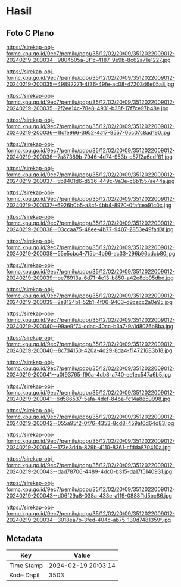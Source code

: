 # Hasil

## Foto C Plano

https://sirekap-obj-formc.kpu.go.id/9ec7/pemilu/pdpr/35/12/02/20/09/3512022009012-20240219-200034--9804505a-3f1c-4187-9e9b-8c62a71e1227.jpg

https://sirekap-obj-formc.kpu.go.id/9ec7/pemilu/pdpr/35/12/02/20/09/3512022009012-20240219-200035--49892271-4f36-49fe-ac08-4720346e05a8.jpg

https://sirekap-obj-formc.kpu.go.id/9ec7/pemilu/pdpr/35/12/02/20/09/3512022009012-20240219-200035--2f2ee14c-78e8-4931-b38f-17f7ce97b48e.jpg

https://sirekap-obj-formc.kpu.go.id/9ec7/pemilu/pdpr/35/12/02/20/09/3512022009012-20240219-200036--1fdfe966-3952-4a17-9557-05c07c8ad190.jpg

https://sirekap-obj-formc.kpu.go.id/9ec7/pemilu/pdpr/35/12/02/20/09/3512022009012-20240219-200036--7a87389b-7946-4d74-953b-e57f2a6edf61.jpg

https://sirekap-obj-formc.kpu.go.id/9ec7/pemilu/pdpr/35/12/02/20/09/3512022009012-20240219-200037--5b8401d6-d536-449c-9a3e-c6b1557ae44a.jpg

https://sirekap-obj-formc.kpu.go.id/9ec7/pemilu/pdpr/35/12/02/20/09/3512022009012-20240219-200037--6926b0b5-a8cf-4bb4-8970-0fafcea91c0c.jpg

https://sirekap-obj-formc.kpu.go.id/9ec7/pemilu/pdpr/35/12/02/20/09/3512022009012-20240219-200038--03ccaa75-48ee-4b77-9407-2853e49fad3f.jpg

https://sirekap-obj-formc.kpu.go.id/9ec7/pemilu/pdpr/35/12/02/20/09/3512022009012-20240219-200038--55e5cbc4-7f5b-4b96-ac33-296b96cdcb80.jpg

https://sirekap-obj-formc.kpu.go.id/9ec7/pemilu/pdpr/35/12/02/20/09/3512022009012-20240219-200039--be76913a-6d71-4e13-b850-a42e8cb95dbd.jpg

https://sirekap-obj-formc.kpu.go.id/9ec7/pemilu/pdpr/35/12/02/20/09/3512022009012-20240219-200039--2a8124b1-52b1-4f06-9403-d9cecc2a0e95.jpg

https://sirekap-obj-formc.kpu.go.id/9ec7/pemilu/pdpr/35/12/02/20/09/3512022009012-20240219-200040--99ae9f74-cdac-40cc-b3a7-9a1d8076b8ba.jpg

https://sirekap-obj-formc.kpu.go.id/9ec7/pemilu/pdpr/35/12/02/20/09/3512022009012-20240219-200040--8c7d4150-420a-4d29-8da4-f14721683b18.jpg

https://sirekap-obj-formc.kpu.go.id/9ec7/pemilu/pdpr/35/12/02/20/09/3512022009012-20240219-200041--a0f93765-f90a-4db8-a740-ee1ec547a6b5.jpg

https://sirekap-obj-formc.kpu.go.id/9ec7/pemilu/pdpr/35/12/02/20/09/3512022009012-20240219-200041--6d586537-5afa-4def-84ba-fc14a8e59998.jpg

https://sirekap-obj-formc.kpu.go.id/9ec7/pemilu/pdpr/35/12/02/20/09/3512022009012-20240219-200042--055a95f2-0f76-4353-8cd8-459af6d64d83.jpg

https://sirekap-obj-formc.kpu.go.id/9ec7/pemilu/pdpr/35/12/02/20/09/3512022009012-20240219-200042--173e3ddb-829b-4110-8361-cfdda870410a.jpg

https://sirekap-obj-formc.kpu.go.id/9ec7/pemilu/pdpr/35/12/02/20/09/3512022009012-20240219-200043--dad78706-4489-4dc0-b315-da17f5140931.jpg

https://sirekap-obj-formc.kpu.go.id/9ec7/pemilu/pdpr/35/12/02/20/09/3512022009012-20240219-200043--d06f29a8-038a-433e-a119-0888f1d5bc86.jpg

https://sirekap-obj-formc.kpu.go.id/9ec7/pemilu/pdpr/35/12/02/20/09/3512022009012-20240219-200034--3018ea7b-3fed-404c-ab75-130d7481359f.jpg


## Metadata

| Key        | Value               |
| ---------- | ------------------- |
| Time Stamp | 2024-02-19 20:03:14 |
| Kode Dapil | 3503                |



